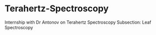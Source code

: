 # Terahertz-Spectroscopy
Internship with Dr Antonov on Terahertz Spectroscopy
Subsection: Leaf Spectroscopy

